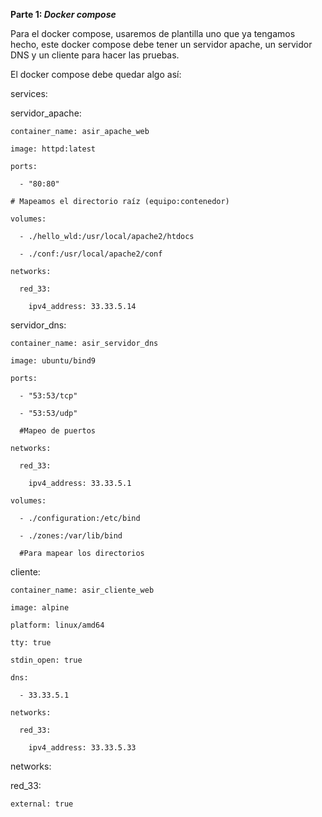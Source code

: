 **Parte 1: _Docker compose_**

Para el docker compose, usaremos de plantilla uno que ya tengamos hecho, este docker compose debe tener un servidor apache, un servidor DNS y un cliente para hacer las pruebas.


El docker compose debe quedar algo así: 


services:

  servidor_apache:

    container_name: asir_apache_web

    image: httpd:latest

    ports:

      - "80:80"

    # Mapeamos el directorio raíz (equipo:contenedor)  

    volumes:

      - ./hello_wld:/usr/local/apache2/htdocs

      - ./conf:/usr/local/apache2/conf   

    networks:

      red_33:

        ipv4_address: 33.33.5.14


  servidor_dns:

    container_name: asir_servidor_dns

    image: ubuntu/bind9

    ports:

      - "53:53/tcp"

      - "53:53/udp"

      #Mapeo de puertos

    networks:

      red_33:

        ipv4_address: 33.33.5.1

    volumes:

      - ./configuration:/etc/bind

      - ./zones:/var/lib/bind

      #Para mapear los directorios

  
  cliente:

    container_name: asir_cliente_web

    image: alpine

    platform: linux/amd64

    tty: true

    stdin_open: true

    dns:

      - 33.33.5.1

    networks:

      red_33:

        ipv4_address: 33.33.5.33


networks:

  red_33:

    external: true
    